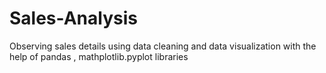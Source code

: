 # Sales-Analysis
Observing sales details using data cleaning and data visualization with the help of pandas , mathplotlib.pyplot libraries
